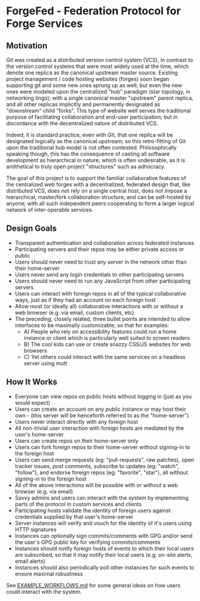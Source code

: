 # ForgeFed - Federation Protocol for Forge Services

Motivation
----------

Git was created as a distributed version control system (VCS), in contrast to the version control systems that were most widely used at the time, which denote one replica as the canonical upstream master source.  Existing project management / code hosting websites (forges) soon began supporting git and some new ones sprung up as well; but even the new ones were modeled upon the centralized "hub" paradigm (star topology, in networking lingo); with a single canonical master "upstream" parent replica, and all other replicas implicitly and permanently designated as "downstream" child "forks".  This type of website well serves the traditional purpose of facilitating collaboration and end-user participation; but in discordance with the decentralized nature of distributed VCS.

Indeed, it is standard practice, even with Git, that one replica will be designated logically as the canonical upstream; so this retro-fitting of Git upon the traditional hub model is not often contested.  Philosophically speaking though, this has the consequence of casting all software development as hierarchical in nature; which is often undesirable, as it is antithetical to truly open project "structures" such as adhocracy.

The goal of this project is to support the familiar collaborative features of the centralized web forges with a decentralized, federated design that, like distributed VCS, does not rely on a single central host, does not impose a hierarchical, master/fork collaboration structure, and can be self-hosted by anyone; with all such independent peers cooperating to form a larger logical network of inter-operable services.


Design Goals
------------

* Transparent authentication and collaboration across federated instances
* Participating servers and their repos may be either private access or public
* Users should never need to trust any server in the network other than their home-server
* Users never send any login credentials to other participating servers
* Users should never need to run any JavaScript from other participating servers
* Users can interact with foreign repos in all of the typical collaborative ways, just as if they had an account on each foreign host
* Allow most (or ideally all) collaborative interactions with or without a web browser (e.g. via email, custom clients, etc)
* The preceding, closely related, three bullet points are intended to allow interfaces to be maximally customizable; so that for examples:
  - A) People who rely on accessibility features could run a home instance or client which is particularly well suited to screen readers
  - B) The cool kids can use or create snazzy CSS/JS websites for web browsers
  - C) Yet others could interact with the same services on a headless server using mutt


How It Works
------------

* Everyone can view repos on public hosts without logging in (just as you would expect)
* Users can create an account on any public instance or may host their own - (this server will be henceforth referred to as the "home-server")
* Users never interact directly with any foreign host
* All non-trivial user interaction with foreign hosts are mediated by the user's home-server
* Users can create repos on their home-server only
* Users can fork foreign repos to their home-server without signing-in to the foreign host
* Users can send merge requests (eg: "pull-requests", raw patches), open tracker issues, post comments, subscribe to updates (eg: "watch", "follow"), and endorse foreign repos (eg: "favorite", "star"), all without signing-in to the foreign host
* All of the above interactions will be possible with or without a web browser (e.g. via email)
* Savvy admins and users can interact with the system by implementing parts of the protocol in custom services and clients
* Participating hosts validate the identity of foreign users against credentials supplied by that user's home-server
* Server instances will verify and vouch for the identity of it's users using HTTP signatures
* Instances can optionally sign commits/comments with GPG and/or send the user's GPG public key for verifying commits/comments
* Instances should notify foreign hosts of events to which their local users are subscribed, so that it may notify their local users (e.g. on-site alerts, email alerts)
* Instances should also periodically poll other instances for such events to ensure maximal robustness


See [EXAMPLE_WORKFLOWS.md](EXAMPLE_WORKFLOWS.md) for some general ideas on how users could interact with the system.
